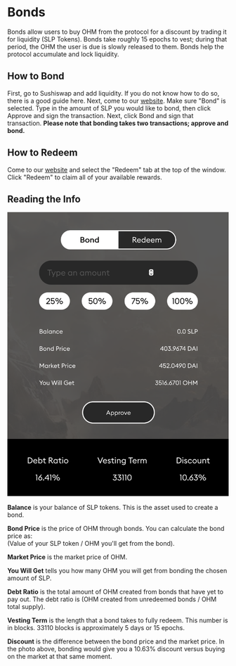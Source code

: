 # Bonds

Bonds allow users to buy OHM from the protocol for a discount by trading it for liquidity \(SLP Tokens\). Bonds take roughly 15 epochs to vest; during that period, the OHM the user is due is  slowly released to them. Bonds help the protocol accumulate and lock liquidity.

## How to Bond

First, go to Sushiswap and add liquidity. If you do not know how to do so, there is a good guide here. Next, come to our [website](http://olympusdao.finance/#/bond). Make sure "Bond" is selected. Type in the amount of SLP you would like to bond, then click Approve and sign the transaction. Next, click Bond and sign that transaction. **Please note that bonding takes two transactions; approve and bond.**

## **How to Redeem**

Come to our [website](http://olympusdao.finance/#/bond) and select the "Redeem" tab at the top of the window. Click "Redeem" to claim all of your available rewards.

## Reading the Info

![](../.gitbook/assets/image.png)

**Balance** is your balance of SLP tokens. This is the asset used to create a bond.

**Bond Price** is the price of OHM through bonds. You can calculate the bond price as:   
\(Value of your SLP token / OHM you'll get from the bond\).

**Market Price** is the market price of OHM.

**You Will Get** tells you how many OHM you will get from bonding the chosen amount of SLP.

**Debt Ratio** is the total amount of OHM created from bonds that have yet to pay out. The debt ratio is \(OHM created from unredeemed bonds / OHM total supply\).

**Vesting Term** is the length that a bond takes to fully redeem. This number is in blocks. 33110 blocks is approximately 5 days or 15 epochs.

**Discount** is the difference between the bond price and the market price. In the photo above, bonding would give you a 10.63% discount versus buying on the market at that same moment.


